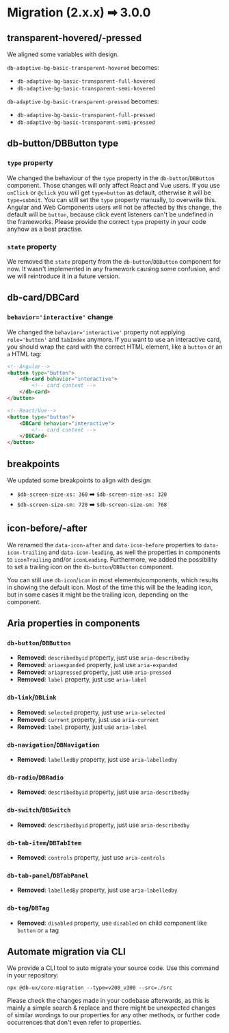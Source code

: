 # Migration (2.x.x) ➡ 3.0.0

## transparent-hovered/-pressed

We aligned some variables with design.

`db-adaptive-bg-basic-transparent-hovered` becomes:

- `db-adaptive-bg-basic-transparent-full-hovered`
- `db-adaptive-bg-basic-transparent-semi-hovered`

`db-adaptive-bg-basic-transparent-pressed` becomes:

- `db-adaptive-bg-basic-transparent-full-pressed`
- `db-adaptive-bg-basic-transparent-semi-pressed`

## db-button/DBButton type

### `type` property

We changed the behaviour of the `type` property in the `db-button`/`DBButton` component.
Those changes will only affect React and Vue users.
If you use `onClick` or `@click` you will get `type=button` as default, otherwise it will be `type=submit`.
You can still set the `type` property manually, to overwrite this.
Angular and Web Components users will not be affected by this change, the default will be `button`, because click event listeners can't be undefined in the frameworks.
Please provide the correct `type` property in your code anyhow as a best practise.

### `state` property

We removed the `state` property from the `db-button`/`DBButton` component for now.
It wasn't implemented in any framework causing some confusion, and we will reintroduce it in a future version.

## db-card/DBCard

### `behavior='interactive'` change

We changed the `behavior='interactive'` property not applying `role='button'` and `tabIndex` anymore.
If you want to use an interactive card, you should wrap the card with the correct HTML element, like a `button` or an `a` HTML tag:

```html
<!--Angular-->
<button type="button">
	<db-card behavior="interactive">
		<!-- card content -->
	</db-card>
</button>

<!--React/Vue-->
<button type="button">
	<DBCard behavior="interactive">
		<!-- card content -->
	</DBCard>
</button>
```

## breakpoints

We updated some breakpoints to align with design:

- `$db-screen-size-xs: 360` ➡️ `$db-screen-size-xs: 320`
- `$db-screen-size-sm: 720` ➡️ `$db-screen-size-sm: 768`

## icon-before/-after

We renamed the `data-icon-after` and `data-icon-before` properties to `data-icon-trailing` and `data-icon-leading`,
as well the properties in components to `iconTrailing` and/or `iconLeading`.
Furthermore, we added the possibility to set a trailing icon on the `db-button`/`DBButton` component.

You can still use `db-icon`/`icon` in most elements/components, which results in showing the default icon.
Most of the time this will be the leading icon, but in some cases it might be the trailing icon, depending on the component.

## Aria properties in components

### `db-button`/`DBButton`

- **Removed**: `describedbyid` property, just use `aria-describedby`
- **Removed**: `ariaexpanded` property, just use `aria-expanded`
- **Removed**: `ariapressed` property, just use `aria-pressed`
- **Removed**: `label` property, just use `aria-label`

### `db-link`/`DBLink`

- **Removed**: `selected` property, just use `aria-selected`
- **Removed**: `current` property, just use `aria-current`
- **Removed**: `label` property, just use `aria-label`

### `db-navigation`/`DBNavigation`

- **Removed**: `labelledBy` property, just use `aria-labelledby`

### `db-radio`/`DBRadio`

- **Removed**: `describedbyid` property, just use `aria-describedby`

### `db-switch`/`DBSwitch`

- **Removed**: `describedbyid` property, just use `aria-describedby`

### `db-tab-item`/`DBTabItem`

- **Removed**: `controls` property, just use `aria-controls`

### `db-tab-panel`/`DBTabPanel`

- **Removed**: `labelledBy` property, just use `aria-labelledby`

### `db-tag`/`DBTag`

- **Removed**: `disabled` property, use `disabled` on child component like `button` or `a` tag

## Automate migration via CLI

We provide a CLI tool to auto migrate your source code. Use this command in your repository:

```shell
npx @db-ux/core-migration --type=v200_v300 --src=./src
```

Please check the changes made in your codebase afterwards, as this is mainly a simple search & replace and there might be unexpected changes of similar wordings to our properties for any other methods, or further code occurrences that don't even refer to properties.
